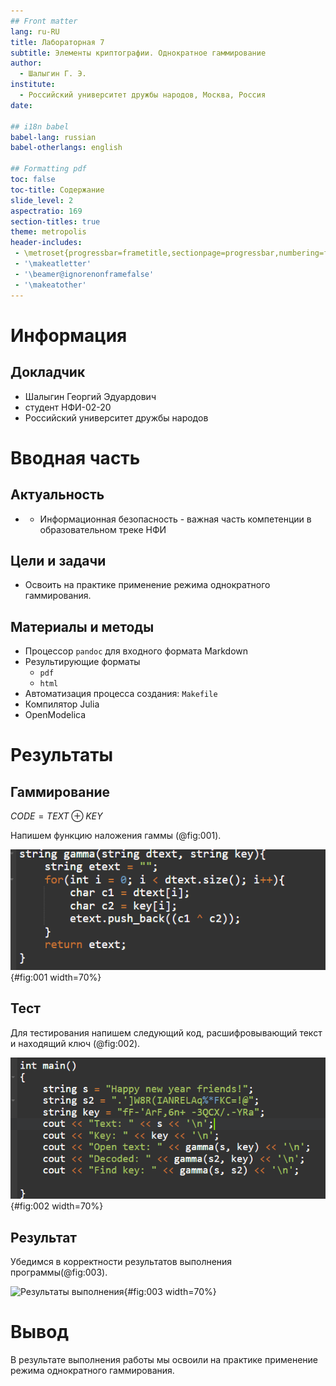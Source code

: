```yaml
---
## Front matter
lang: ru-RU
title: Лабораторная 7
subtitle: Элементы криптографии. Однократное гаммирование
author:
  - Шалыгин Г. Э.
institute:
  - Российский университет дружбы народов, Москва, Россия
date:

## i18n babel
babel-lang: russian
babel-otherlangs: english

## Formatting pdf
toc: false
toc-title: Содержание
slide_level: 2
aspectratio: 169
section-titles: true
theme: metropolis
header-includes:
 - \metroset{progressbar=frametitle,sectionpage=progressbar,numbering=fraction}
 - '\makeatletter'
 - '\beamer@ignorenonframefalse'
 - '\makeatother'
---
```


# Информация

## Докладчик

  * Шалыгин Георгий Эдуардович
  * студент НФИ-02-20
  * Российский университет дружбы народов

# Вводная часть

## Актуальность

- - Информационная безопасность - важная часть компетенции в образовательном треке НФИ

## Цели и задачи

- Освоить на практике применение режима однократного гаммирования.


## Материалы и методы

- Процессор `pandoc` для входного формата Markdown
- Результирующие форматы
  - `pdf`
  - `html`
- Автоматизация процесса создания: `Makefile`
- Компилятор Julia
- OpenModelica

# Результаты

## Гаммирование

$CODE = TEXT\oplus KEY$

Напишем функцию наложения гаммы (@fig:001).

![Файл httpd.conf](image\1.PNG){#fig:001 width=70%}


## Тест

Для тестирования напишем следующий код, расшифровывающий текст и находящий ключ (@fig:002).

![Тестирующий код](image\2.PNG){#fig:002 width=70%}

## Результат

Убедимся в корректности результатов выполнения программы(@fig:003).

![Результаты выполнения](D:\work\study\2023-2024\infseq\study_2022-2023_infosec\labs\lab7\report\image\3.PNG){#fig:003 width=70%}




# Вывод

В результате выполнения работы мы освоили на практике применение режима однократного гаммирования.
